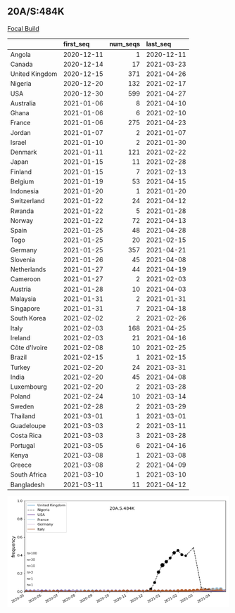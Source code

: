 

## 20A/S:484K
[Focal Build](https://nextstrain.org/groups/neherlab/ncov/20A.S.484K)

|                | first_seq   |   num_seqs | last_seq   |
|:---------------|:------------|-----------:|:-----------|
| Angola         | 2020-12-11  |          1 | 2020-12-11 |
| Canada         | 2020-12-14  |         17 | 2021-03-23 |
| United Kingdom | 2020-12-15  |        371 | 2021-04-26 |
| Nigeria        | 2020-12-20  |        132 | 2021-02-17 |
| USA            | 2020-12-30  |        599 | 2021-04-27 |
| Australia      | 2021-01-06  |          8 | 2021-04-10 |
| Ghana          | 2021-01-06  |          6 | 2021-02-10 |
| France         | 2021-01-06  |        275 | 2021-04-23 |
| Jordan         | 2021-01-07  |          2 | 2021-01-07 |
| Israel         | 2021-01-10  |          2 | 2021-01-30 |
| Denmark        | 2021-01-11  |        121 | 2021-02-22 |
| Japan          | 2021-01-15  |         11 | 2021-02-28 |
| Finland        | 2021-01-15  |          7 | 2021-02-13 |
| Belgium        | 2021-01-19  |         53 | 2021-04-15 |
| Indonesia      | 2021-01-20  |          1 | 2021-01-20 |
| Switzerland    | 2021-01-22  |         24 | 2021-04-12 |
| Rwanda         | 2021-01-22  |          5 | 2021-01-28 |
| Norway         | 2021-01-22  |         72 | 2021-04-13 |
| Spain          | 2021-01-25  |         48 | 2021-04-28 |
| Togo           | 2021-01-25  |         20 | 2021-02-15 |
| Germany        | 2021-01-25  |        357 | 2021-04-21 |
| Slovenia       | 2021-01-26  |         45 | 2021-04-08 |
| Netherlands    | 2021-01-27  |         44 | 2021-04-19 |
| Cameroon       | 2021-01-27  |          2 | 2021-02-03 |
| Austria        | 2021-01-28  |         10 | 2021-04-03 |
| Malaysia       | 2021-01-31  |          2 | 2021-01-31 |
| Singapore      | 2021-01-31  |          7 | 2021-04-18 |
| South Korea    | 2021-02-02  |          2 | 2021-02-26 |
| Italy          | 2021-02-03  |        168 | 2021-04-25 |
| Ireland        | 2021-02-03  |         21 | 2021-04-16 |
| Côte d'Ivoire  | 2021-02-08  |         10 | 2021-02-25 |
| Brazil         | 2021-02-15  |          1 | 2021-02-15 |
| Turkey         | 2021-02-20  |         24 | 2021-03-31 |
| India          | 2021-02-20  |         45 | 2021-04-08 |
| Luxembourg     | 2021-02-20  |          2 | 2021-03-28 |
| Poland         | 2021-02-24  |         10 | 2021-03-14 |
| Sweden         | 2021-02-28  |          2 | 2021-03-29 |
| Thailand       | 2021-03-01  |          1 | 2021-03-01 |
| Guadeloupe     | 2021-03-03  |          2 | 2021-03-11 |
| Costa Rica     | 2021-03-03  |          3 | 2021-03-28 |
| Portugal       | 2021-03-05  |          6 | 2021-04-16 |
| Kenya          | 2021-03-08  |          1 | 2021-03-08 |
| Greece         | 2021-03-08  |          2 | 2021-04-09 |
| South Africa   | 2021-03-10  |          1 | 2021-03-10 |
| Bangladesh     | 2021-03-11  |         11 | 2021-04-12 |

![Overall trends 20A.S.484K](/overall_trends_figures/overall_trends_20A.S.484K.png)